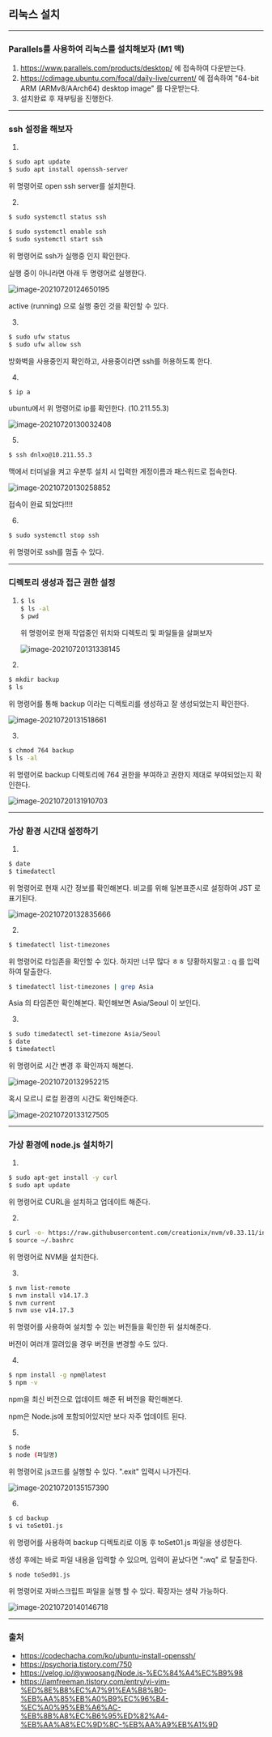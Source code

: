 ## 리눅스 설치

---

### Parallels를 사용하여 리눅스를 설치해보자 (M1 맥)

1. https://www.parallels.com/products/desktop/ 에 접속하여 다운받는다.
2. https://cdimage.ubuntu.com/focal/daily-live/current/ 에 접속하여 "64-bit ARM (ARMv8/AArch64) desktop image" 를 다운받는다.
3. 설치완료 후 재부팅을 진행한다.

---

### ssh 설정을 해보자

1. 

   ```bash
   $ sudo apt update
   $ sudo apt install openssh-server
   ```

   위 명령어로 open ssh server를 설치한다.

2. 

   ```bash
   $ sudo systemctl status ssh
   
   $ sudo systemctl enable ssh
   $ sudo systemctl start ssh
   ```

   위 명령어로 ssh가 실행중 인지 확인한다.

   실행 중이 아니라면 아래 두 명령어로 실행한다.

   ![image-20210720124650195](./img/image-20210720124650195.png)

   active (running) 으로 실행 중인 것을 확인할 수 있다.

3. 

   ```bash
   $ sudo ufw status
   $ sudo ufw allow ssh
   ```

   방화벽을 사용중인지 확인하고, 사용중이라면 ssh를 허용하도록 한다.

4. 

   ```bash
   $ ip a
   ```

   ubuntu에서 위 명령어로 ip를 확인한다. (10.211.55.3)

   ![image-20210720130032408](./img/image-20210720130032408.png)

5. 

   ```bash
   $ ssh dnlxo@10.211.55.3
   ```

   맥에서 터미널을 켜고 우분투 설치 시 입력한 계정이름과 패스워드로 접속한다.

   ![image-20210720130258852](./img/image-20210720130258852.png)

   접속이 완료 되었다!!!!

6. 

   ```bash
   $ sudo systemctl stop ssh
   ```

   위 명령어로 ssh를 멈출 수 있다.

---

### 디렉토리 생성과 접근 권한 설정

1. ```bash
   $ ls
   $ ls -al
   $ pwd
   ```

   위 명령어로 현재 작업중인 위치와 디렉토리 및 파일들을 살펴보자

   ![image-20210720131338145](./img/image-20210720131338145.png)

2. 

   ```bash
   $ mkdir backup
   $ ls
   ```

   위 명령어를 통해 backup 이라는 디렉토리를 생성하고 잘 생성되었는지 확인한다.

   ![image-20210720131518661](./img/image-20210720131518661.png)

3. 

   ```bash
   $ chmod 764 backup
   $ ls -al
   ```

   위 명령어로 backup 디렉토리에 764 권한을 부여하고 권한지 제대로 부여되었는지 확인한다.

   ![image-20210720131910703](./img/image-20210720131910703.png)

---

### 가상 환경 시간대 설정하기

1. 

   ```bash
   $ date
   $ timedatectl
   ```

   위 명령어로 현재 시간 정보를 확인해본다. 비교를 위해 일본표준시로 설정하여 JST 로 표기된다.

   ![image-20210720132835666](./img/image-20210720132835666.png)

2. 

   ```bash
   $ timedatectl list-timezones
   ```

   위 명령어로 타임존을 확인할 수 있다. 하지만 너무 많다 ㅎㅎ 당황하지말고 : q 를 입력하여 탈출한다.

   ```bash
   $ timedatectl list-timezones | grep Asia
   ```

   Asia 의 타임존만 확인해본다. 확인해보면 Asia/Seoul 이 보인다.

3. 

   ```bash
   $ sudo timedatectl set-timezone Asia/Seoul
   $ date
   $ timedatectl
   ```

   위 명령어로 시간 변경 후 확인까지 해본다.

   ![image-20210720132952215](./img/image-20210720132952215.png)

   혹시 모르니 로컬 환경의 시간도 확인해준다.

   ![image-20210720133127505](./img/image-20210720133127505.png)

---

### 가상 환경에 node.js 설치하기

1. 

   ```bash
   $ sudo apt-get install -y curl
   $ sudo apt update
   ```

   위 명령어로 CURL을 설치하고 업데이트 해준다.

2. 

   ```bash
   $ curl -o- https://raw.githubusercontent.com/creationix/nvm/v0.33.11/install.sh | bash
   $ source ~/.bashrc
   ```

   위 명령어로 NVM을 설치한다.

3. 

   ```bash
   $ nvm list-remote
   $ nvm install v14.17.3
   $ nvm current
   $ nvm use v14.17.3
   ```

   위 명령어를 사용하여 설치할 수 있는 버전들을 확인한 뒤 설치해준다.

   버전이 여러개 깔려있을 경우 버전을 변경할 수도 있다.

4. 

   ```bash
   $ npm install -g npm@latest
   $ npm -v
   ```

   npm을 최신 버전으로 업데이트 해준 뒤 버전을 확인해본다.

   npm은 Node.js에 포함되어있지만 보다 자주 업데이트 된다.

5. 

   ```bash
   $ node
   $ node (파일명)
   ```

   위 명령어로 js코드를 실행할 수 있다. ".exit" 입력시 나가진다.

   ![image-20210720135157390](./img/image-20210720135157390.png)

6. 

   ```bash
   $ cd backup
   $ vi toSet01.js
   ```

   위 명령어를 사용하여 backup 디렉토리로 이동 후 toSet01.js 파일을 생성한다.

   생성 후에는 바로 파일 내용을 입력할 수 있으며, 입력이 끝났다면 ":wq" 로 탈출한다.

   ```bash
   $ node toSed01.js
   ```

   위 명령어로 자바스크립트 파일을 실행 할 수 있다. 확장자는 생략 가능하다.

   ![image-20210720140146718](./img/image-20210720140146718.png)

---

### 출처

- https://codechacha.com/ko/ubuntu-install-openssh/	
- https://psychoria.tistory.com/750
- https://velog.io/@ywoosang/Node.js-%EC%84%A4%EC%B9%98
- https://iamfreeman.tistory.com/entry/vi-vim-%ED%8E%B8%EC%A7%91%EA%B8%B0-%EB%AA%85%EB%A0%B9%EC%96%B4-%EC%A0%95%EB%A6%AC-%EB%8B%A8%EC%B6%95%ED%82%A4-%EB%AA%A8%EC%9D%8C-%EB%AA%A9%EB%A1%9D
